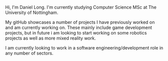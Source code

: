 Hi, I'm Daniel Long. I'm currently studying Computer Science MSc at The University of Nottingham. 

My gitHub showcases a number of projects I have previously worked on and am currently working on. These mainly include game development projects, but in future i am looking to start working on some robotics projects as well as more mixed reality work.

I am currently looking to work in a software engineering/development role in any number of sectors.
